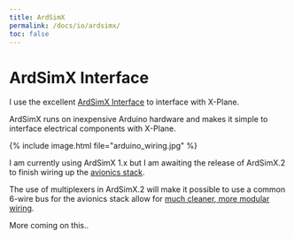 ```yaml
---
title: ArdSimX
permalink: /docs/io/ardsimx/
toc: false
---
```

# ArdSimX Interface

I use the excellent [ArdSimX Interface](http://simvim.com/ardsimx/) to interface with X-Plane.

ArdSimX runs on inexpensive Arduino hardware and makes it simple to interface electrical components with X-Plane.

{% include image.html file="arduino_wiring.jpg" %}

I am currently using ArdSimX 1.x but I am awaiting the release of ArdSimX.2 to finish wiring up the [avionics stack](/docs/avionics/).

The use of multiplexers in ArdSimX.2 will make it possible to use a common 6-wire bus for the avionics stack allow for [much cleaner, more modular wiring](https://ardsimx.blogspot.com/2017/10/ardsimx2-io-structure.html).

More coming on this..
